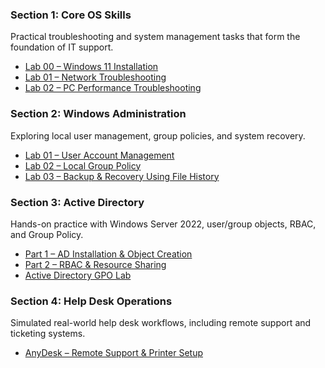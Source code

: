 
### Section 1: Core OS Skills  
Practical troubleshooting and system management tasks that form the foundation of IT support.  
- [Lab 00 – Windows 11 Installation](https://github.com/isnull303/HelpDesk-Labs/blob/main/Core_OS_Skills/Windows11_InstallWindows11_Install_Lab.md)  
- [Lab 01 – Network Troubleshooting](https://github.com/isnull303/HelpDesk-Labs/blob/main/Core_OS_Skills/Basic_Network_Troubleshooting/lab01_Network_Troubleshooting.md)  
- [Lab 02 – PC Performance Troubleshooting](https://github.com/isnull303/HelpDesk-Labs/blob/main/Core_OS_Skills/PC_Performance_Troubleshooting/lab02_PC_Performance_Troubleshooting.md)  

### Section 2: Windows Administration  
Exploring local user management, group policies, and system recovery.  
- [Lab 01 – User Account Management](https://github.com/isnull303/HelpDesk-Labs/blob/main/Windows_Admin_Labs/User_Account_Management/lab01_User_Account_Management.md)
- [Lab 02 – Local Group Policy](https://github.com/isnull303/HelpDesk-Labs/blob/52ff3bf4404a40173cd3cd0028acfcb876cf6c9f/Windows_Admin_Labs/Windows_Local_Group_Policy/lab02_Local_Group_Policy.md)
- [Lab 03 – Backup & Recovery Using File History](https://github.com/isnull303/HelpDesk-Labs/blob/52ff3bf4404a40173cd3cd0028acfcb876cf6c9f/Windows_Admin_Labs/File_Recovery_And_Backup/lab03_Backup_Recovery_Using_File_History.md)

### Section 3: Active Directory  
Hands-on practice with Windows Server 2022, user/group objects, RBAC, and Group Policy.  
- [Part 1 – AD Installation & Object Creation](https://github.com/isnull303/HelpDesk-Labs/blob/main/Active_Directory/AD%20Installation%20and%20Functionality/Lab_Documentation_Part1.md)  
- [Part 2 – RBAC & Resource Sharing](https://github.com/isnull303/HelpDesk-Labs/blob/main/Active_Directory/AD%20Installation%20and%20Functionality/Lab_Documentation_Part2.md)  
- [Active Directory GPO Lab](https://github.com/isnull303/HelpDesk-Labs/blob/2e0783841e9513a42800d3b4007e92ccaa50252e/Active_Directory/Active_Directy_GPO_Lab/Active_Directory_GPO_Lab.md)

### Section 4: Help Desk Operations  
Simulated real-world help desk workflows, including remote support and ticketing systems.  
- [AnyDesk – Remote Support & Printer Setup](https://github.com/isnull303/HelpDesk-Labs/blob/2959dac7c0a56626048d6649045db5f317f81d07/Help_Desk_Operations/Remote_Support_Tool/anydesk_lab.md)
